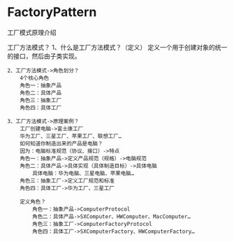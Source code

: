 # FactoryPattern
工厂模式原理介绍



工厂方法模式？
	1、什么是工厂方法模式？（定义）
		定义一个用于创建对象的统一的接口，然后由子类实现。

	2、工厂方法模式->角色划分？
		4个核心角色
		角色一：抽象产品
		角色二：具体产品
		角色三：抽象工厂
		角色四：具体工厂

	3、工厂方法模式->原理案例？
		工厂创建电脑->富士康工厂
		华为工厂、三星工厂、苹果工厂、联想工厂…
		如何知道你制造出来的产品是电脑？
		因为：电脑标准规范（协议、接口）->特点
		角色一：抽象产品->定义产品规范（规格）->电脑规范
		角色二：具体产品->具体实现（具体制造目标）->具体电脑
			具体电脑：华为电脑、三星电脑、苹果电脑…
		角色三：抽象工厂->定义工厂规范和标准
		角色四：具体工厂->华为工厂、三星工厂

		定义角色？
			角色一：抽象产品->ComputerProtocol
			角色二：具体产品->SXComputer、HWComputer、MacComputer…
			角色三：抽象工厂->ComputerFactoryProtocol
			角色四：具体工厂->SXComputerFactory、HWComputerFactory…

